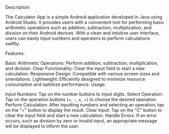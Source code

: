 Description:

The Calculator App is a simple Android application developed in Java using Android Studio. It provides users with a convenient tool for performing basic arithmetic operations such as addition, subtraction, multiplication, and division on their Android devices. With a clean and intuitive user interface, users can easily input numbers and operators to perform calculations swiftly.

Features:

Basic Arithmetic Operations: Perform addition, subtraction, multiplication, and division.
Clear Functionality: Clear the input field to start a new calculation.
Responsive Design: Compatible with various screen sizes and orientations.
Lightweight: Efficiently designed to minimize resource consumption and optimize performance.
Usage:

Input Numbers: Tap on the number buttons to input digits.
Select Operation: Tap on the operation buttons (+, -, ×, ÷) to choose the desired operation.
Perform Calculation: After inputting numbers and selecting an operation, tap on the "=" button to display the result.
Clear Input: Tap on the "C" button to clear the input field and start a new calculation.
Handle Errors: If an error occurs, such as division by zero or invalid input, an appropriate message will be displayed to inform the user.

